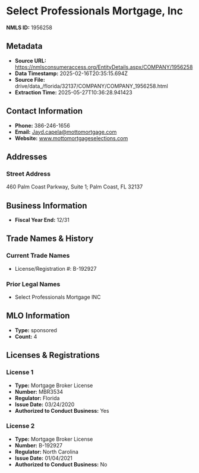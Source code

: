 # Select Professionals Mortgage, Inc

**NMLS ID:** 1956258

## Metadata
- **Source URL:** https://nmlsconsumeraccess.org/EntityDetails.aspx/COMPANY/1956258
- **Data Timestamp:** 2025-02-16T20:35:15.694Z
- **Source File:** drive/data_/florida/32137/COMPANY/COMPANY_1956258.html
- **Extraction Time:** 2025-05-27T10:36:28.941423

## Contact Information
- **Phone:** 386-246-1656
- **Email:** Jayd.capela@mottomortgage.com
- **Website:** www.mottomortgageselections.com

## Addresses
### Street Address
460 Palm Coast Parkway, Suite 1; Palm Coast, FL 32137

## Business Information
- **Fiscal Year End:** 12/31

## Trade Names & History
### Current Trade Names
- License/Registration #: B-192927

### Prior Legal Names
- Select Professionals Mortgage INC

## MLO Information
- **Type:** sponsored
- **Count:** 4

## Licenses & Registrations

### License 1
- **Type:** Mortgage Broker License
- **Number:** MBR3534
- **Regulator:** Florida
- **Issue Date:** 03/24/2020
- **Authorized to Conduct Business:** Yes

### License 2
- **Type:** Mortgage Broker License
- **Number:** B-192927
- **Regulator:** North Carolina
- **Issue Date:** 01/04/2021
- **Authorized to Conduct Business:** No
